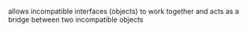 ﻿allows incompatible interfaces (objects) to work together and acts as a bridge between two incompatible objects